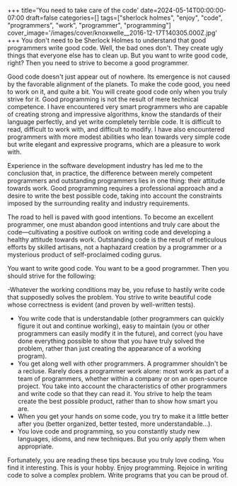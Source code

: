 +++
title='You need to take care of the code'
date=2024-05-14T00:00:00-07:00
draft=false
categories=[]
tags=["sherlock holmes", "enjoy", "code", "programmers", "work", "programmer", "programming"]
cover_image='/images/cover/knoxwelle__2016-12-17T140305.000Z.jpg'
+++
You don't need to be Sherlock Holmes to understand that good programmers write good code. Well, the bad ones don't. They create ugly things that everyone else has to clean up. But you want to write good code, right? Then you need to strive to become a good programmer.

Good code doesn't just appear out of nowhere. Its emergence is not caused by the favorable alignment of the planets. To make the code good, you need to work on it, and quite a bit. You will create good code only when you truly strive for it.
Good programming is not the result of mere technical competence. I have encountered very smart programmers who are capable of creating strong and impressive algorithms, know the standards of their language perfectly, and yet write completely terrible code. It is difficult to read, difficult to work with, and difficult to modify. I have also encountered programmers with more modest abilities who lean towards very simple code but write elegant and expressive programs, which are a pleasure to work with.

Experience in the software development industry has led me to the conclusion that, in practice, the difference between merely competent programmers and outstanding programmers lies in one thing: their attitude towards work. Good programming requires a professional approach and a desire to write the best possible code, taking into account the constraints imposed by the surrounding reality and industry requirements.

The road to hell is paved with good intentions. To become an excellent programmer, one must abandon good intentions and truly care about the code—cultivating a positive outlook on writing code and developing a healthy attitude towards work. Outstanding code is the result of meticulous efforts by skilled artisans, not a haphazard creation by a programmer or a mysterious product of self-proclaimed coding gurus.

You want to write good code. You want to be a good programmer. Then you should strive for the following:

-Whatever the working conditions may be, you refuse to hastily write code that supposedly solves the problem. You strive to write beautiful code whose correctness is evident (and proven by well-written tests).
- You write code that is understandable (other programmers can quickly figure it out and continue working), easy to maintain (you or other programmers can easily modify it in the future), and correct (you have done everything possible to show that you have truly solved the problem, rather than just creating the appearance of a working program).
- You get along well with other programmers. A programmer shouldn't be a recluse. Rarely does a programmer work alone: most work as part of a team of programmers, whether within a company or on an open-source project. You take into account the characteristics of other programmers and write code so that they can read it. You strive to help the team create the best possible product, rather than to show how smart you are.
- When you get your hands on some code, you try to make it a little better after you (better organized, better tested, more understandable…).
- You love code and programming, so you constantly study new languages, idioms, and new techniques. But you only apply them when appropriate.

Fortunately, you are reading these tips because you truly love coding. You find it interesting. This is your hobby. Enjoy programming. 
Rejoice in writing code to solve a complex problem. Write programs that you can be proud of.